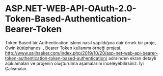 # ASP.NET-WEB-API-OAuth-2.0-Token-Based-Authentication-Bearer-Token
Token Based bir Authentication işlemi nasıl yapıldığına dair örnek bir proje, Owin kütüphanesi , Bearer Token kullanımı örneği projesi.
http://www.salihseker.com/index.php/2019/10/20/asp-net-web-api-bearer-token-authentication-token-based-authentication/
adrsinden ekran detaylı açıklamaları ve projenin oluşturulma aşamalarını inceleyebilirsiniz.
İyi Çalışmalar.
